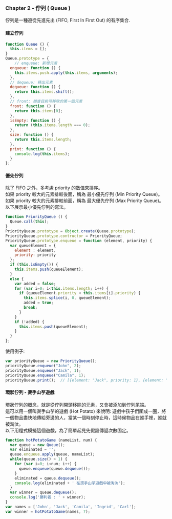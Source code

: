 ### Chapter 2 - 佇列 ( Queue )

佇列是一種遵從先進先出 (FIFO, First In First Out) 的有序集合.

#### 建立佇列

```javascript
function Queue () {
  this.items = [];
}
Queue.prototype = {
	// enqueue: 新增元素
  enqueue: function () {
    this.items.push.apply(this.items, arguments);
  },
  // dequeue: 移出元素
  dequeue: function () {
    return this.items.shift();
  },
  // front: 檢查目前可移除的第一個元素
  front: function () {
    return this.items[0];
  },
  isEmpty: function () {
    return (this.items.length === 0);
  },
  size: function () {
    return this.items.length;
  },
  print: function () {
    console.log(this.items);    
  }
};
```

#### 優先佇列

除了 FIFO 之外，多考慮 priority 的數值來排序。  
如果 priority 較大的元素排較後面，稱為 最小優先佇列 (Min Priority Queue)。  
如果 priority 較大的元素排較前面，稱為 最大優先佇列 (Max Priority Queue)。  
以下展示最小優先佇列的寫法。

```javascript
function PriorityQueue () {
  Queue.call(this);
}
PriorityQueue.prototype = Object.create(Queue.prototype);
PriorityQueue.prototype.contructor = PriorityQueue;
PriorityQueue.prototype.enqueue = function (element, priority) {
  var queueElement = {
    element : element,
    priority: priority
  };
  if (this.isEmpty()) {
    this.items.push(queueElement);
  }
  else {
    var added = false;
    for (var i=0; i<this.items.length; i++) {
      if (queueElement.priority < this.items[i].priority) {
        this.items.splice(i, 0, queueElement);
        added = true;
        break;
      }
    }
    if (!added) {
      this.items.push(queueElement);
    }
  }
};
```

使用例子:

```javascript
var priorityQueue = new PriorityQueue();
priorityQueue.enqueue("John", 2);
priorityQueue.enqueue("Jack", 1);
priorityQueue.enqueue("Camila", 1);
priorityQueue.print();  // [{element: "Jack", priority: 1}, {element: "Camila", priority: 1}, {element: "John", priority: 2}]
```

#### 環狀佇列 - 燙手山芋遊戲

環狀佇列的概念，就是從佇列開頭移除的元素，又會被添加到佇列尾端。  
這可以用一個叫燙手山芋的遊戲 (Hot Potato) 來說明: 遊戲中孩子們圍成一圈，將一個物品盡快地傳給旁邊的人，當某一個時刻停止時，這時候物品在誰手裡，誰就被淘汰。  
以下用程式模擬這個遊戲，為了簡單起見先假設傳遞次數固定。

```javascript
function hotPotatoGame (nameList, num) {
  var queue = new Queue();
  var eliminated = '';
  queue.enqueue.apply(queue, nameList);    
  while(queue.size() > 1) {
    for (var i=0; i<num; i++) {
      queue.enqueue(queue.dequeue());
    }
    eliminated = queue.dequeue();
    console.log(eliminated + ' 在燙手山芋遊戲中被淘汰');
  }
  var winner = queue.dequeue();
  console.log('勝利者 : ' + winner);  
}
var names = ['John', 'Jack', 'Camila', 'Ingrid', 'Carl'];
var winner = hotPotatoGame(names, 7);
```
